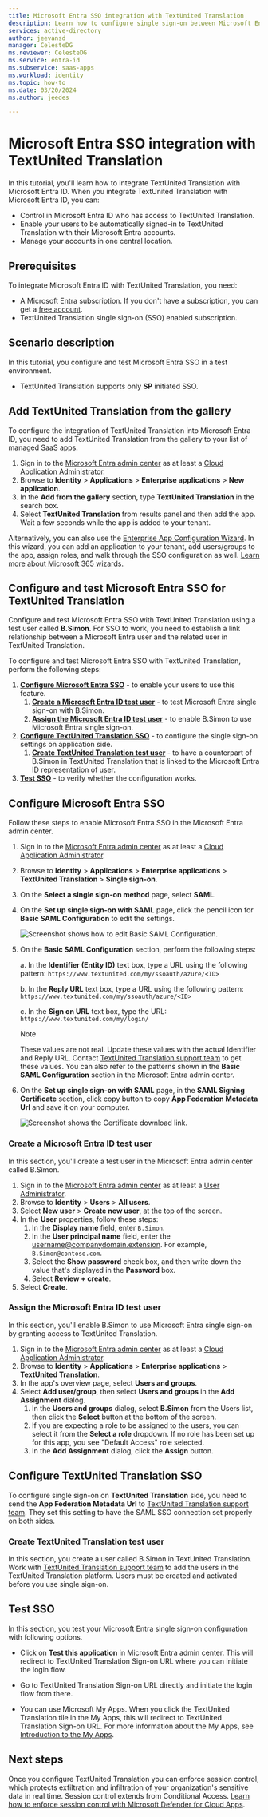 ```yaml
---
title: Microsoft Entra SSO integration with TextUnited Translation
description: Learn how to configure single sign-on between Microsoft Entra ID and TextUnited Translation.
services: active-directory
author: jeevansd
manager: CelesteDG
ms.reviewer: CelesteDG
ms.service: entra-id
ms.subservice: saas-apps
ms.workload: identity
ms.topic: how-to
ms.date: 03/20/2024
ms.author: jeedes

---
```


# Microsoft Entra SSO integration with TextUnited Translation

In this tutorial, you'll learn how to integrate TextUnited Translation with Microsoft Entra ID. When you integrate TextUnited Translation with Microsoft Entra ID, you can:

* Control in Microsoft Entra ID who has access to TextUnited Translation.
* Enable your users to be automatically signed-in to TextUnited Translation with their Microsoft Entra accounts.
* Manage your accounts in one central location.

## Prerequisites

To integrate Microsoft Entra ID with TextUnited Translation, you need:

* A Microsoft Entra subscription. If you don't have a subscription, you can get a [free account](https://azure.microsoft.com/free/).
* TextUnited Translation single sign-on (SSO) enabled subscription.

## Scenario description

In this tutorial, you configure and test Microsoft Entra SSO in a test environment.

* TextUnited Translation supports only **SP** initiated SSO.

## Add TextUnited Translation from the gallery

To configure the integration of TextUnited Translation into Microsoft Entra ID, you need to add TextUnited Translation from the gallery to your list of managed SaaS apps.

1. Sign in to the [Microsoft Entra admin center](https://entra.microsoft.com) as at least a [Cloud Application Administrator](~/identity/role-based-access-control/permissions-reference.md#cloud-application-administrator).
1. Browse to **Identity** > **Applications** > **Enterprise applications** > **New application**.
1. In the **Add from the gallery** section, type **TextUnited Translation** in the search box.
1. Select **TextUnited Translation** from results panel and then add the app. Wait a few seconds while the app is added to your tenant.

Alternatively, you can also use the [Enterprise App Configuration Wizard](https://portal.office.com/AdminPortal/home?Q=Docs#/azureadappintegration). In this wizard, you can add an application to your tenant, add users/groups to the app, assign roles, and walk through the SSO configuration as well. [Learn more about Microsoft 365 wizards.](/microsoft-365/admin/misc/azure-ad-setup-guides)

## Configure and test Microsoft Entra SSO for TextUnited Translation

Configure and test Microsoft Entra SSO with TextUnited Translation using a test user called **B.Simon**. For SSO to work, you need to establish a link relationship between a Microsoft Entra user and the related user in TextUnited Translation.

To configure and test Microsoft Entra SSO with TextUnited Translation, perform the following steps:

1. **[Configure Microsoft Entra SSO](#configure-microsoft-entra-sso)** - to enable your users to use this feature.
    1. **[Create a Microsoft Entra ID test user](#create-a-microsoft-entra-id-test-user)** - to test Microsoft Entra single sign-on with B.Simon.
    1. **[Assign the Microsoft Entra ID test user](#assign-the-microsoft-entra-id-test-user)** - to enable B.Simon to use Microsoft Entra single sign-on.
1. **[Configure TextUnited Translation SSO](#configure-textunited-translation-sso)** - to configure the single sign-on settings on application side.
    1. **[Create TextUnited Translation test user](#create-textunited-translation-test-user)** - to have a counterpart of B.Simon in TextUnited Translation that is linked to the Microsoft Entra ID representation of user.
1. **[Test SSO](#test-sso)** - to verify whether the configuration works.

## Configure Microsoft Entra SSO

Follow these steps to enable Microsoft Entra SSO in the Microsoft Entra admin center.

1. Sign in to the [Microsoft Entra admin center](https://entra.microsoft.com) as at least a [Cloud Application Administrator](~/identity/role-based-access-control/permissions-reference.md#cloud-application-administrator).
1. Browse to **Identity** > **Applications** > **Enterprise applications** > **TextUnited Translation** > **Single sign-on**.
1. On the **Select a single sign-on method** page, select **SAML**.
1. On the **Set up single sign-on with SAML** page, click the pencil icon for **Basic SAML Configuration** to edit the settings.

   ![Screenshot shows how to edit Basic SAML Configuration.](common/edit-urls.png "Basic Configuration")

1. On the **Basic SAML Configuration** section, perform the following steps:

    a. In the **Identifier (Entity ID)** text box, type a URL using the following pattern:
    `https://www.textunited.com/my/ssoauth/azure/<ID>`

    b. In the **Reply URL** text box, type a URL using the following pattern:
    `https://www.textunited.com/my/ssoauth/azure/<ID>`

    c. In the **Sign on URL** text box, type the URL:
    `https://www.textunited.com/my/login/`

	> [!NOTE]
	> These values are not real. Update these values with the actual Identifier and Reply URL. Contact [TextUnited Translation support team](mailto:support@textunited.com) to get these values. You can also refer to the patterns shown in the **Basic SAML Configuration** section in the Microsoft Entra admin center.

1. On the **Set up single sign-on with SAML** page, in the **SAML Signing Certificate** section, click copy button to copy **App Federation Metadata Url** and save it on your computer.

	![Screenshot shows the Certificate download link.](common/copy-metadataurl.png "Certificate")

### Create a Microsoft Entra ID test user

In this section, you'll create a test user in the Microsoft Entra admin center called B.Simon.

1. Sign in to the [Microsoft Entra admin center](https://entra.microsoft.com) as at least a [User Administrator](~/identity/role-based-access-control/permissions-reference.md#user-administrator).
1. Browse to **Identity** > **Users** > **All users**.
1. Select **New user** > **Create new user**, at the top of the screen.
1. In the **User** properties, follow these steps:
   1. In the **Display name** field, enter `B.Simon`.  
   1. In the **User principal name** field, enter the username@companydomain.extension. For example, `B.Simon@contoso.com`.
   1. Select the **Show password** check box, and then write down the value that's displayed in the **Password** box.
   1. Select **Review + create**.
1. Select **Create**.

### Assign the Microsoft Entra ID test user

In this section, you'll enable B.Simon to use Microsoft Entra single sign-on by granting access to TextUnited Translation.

1. Sign in to the [Microsoft Entra admin center](https://entra.microsoft.com) as at least a [Cloud Application Administrator](~/identity/role-based-access-control/permissions-reference.md#cloud-application-administrator).
1. Browse to **Identity** > **Applications** > **Enterprise applications** > **TextUnited Translation**.
1. In the app's overview page, select **Users and groups**.
1. Select **Add user/group**, then select **Users and groups** in the **Add Assignment** dialog.
   1. In the **Users and groups** dialog, select **B.Simon** from the Users list, then click the **Select** button at the bottom of the screen.
   1. If you are expecting a role to be assigned to the users, you can select it from the **Select a role** dropdown. If no role has been set up for this app, you see "Default Access" role selected.
   1. In the **Add Assignment** dialog, click the **Assign** button.

## Configure TextUnited Translation SSO

To configure single sign-on on **TextUnited Translation** side, you need to send the **App Federation Metadata Url** to [TextUnited Translation support team](mailto:support@textunited.com). They set this setting to have the SAML SSO connection set properly on both sides.

### Create TextUnited Translation test user

In this section, you create a user called B.Simon in TextUnited Translation. Work with [TextUnited Translation support team](mailto:support@textunited.com) to add the users in the TextUnited Translation platform. Users must be created and activated before you use single sign-on.

## Test SSO 

In this section, you test your Microsoft Entra single sign-on configuration with following options.
 
* Click on **Test this application** in Microsoft Entra admin center. This will redirect to TextUnited Translation Sign-on URL where you can initiate the login flow.
 
* Go to TextUnited Translation Sign-on URL directly and initiate the login flow from there.
 
* You can use Microsoft My Apps. When you click the TextUnited Translation tile in the My Apps, this will redirect to TextUnited Translation Sign-on URL. For more information about the My Apps, see [Introduction to the My Apps](https://support.microsoft.com/account-billing/sign-in-and-start-apps-from-the-my-apps-portal-2f3b1bae-0e5a-4a86-a33e-876fbd2a4510).

## Next steps

Once you configure TextUnited Translation you can enforce session control, which protects exfiltration and infiltration of your organization's sensitive data in real time. Session control extends from Conditional Access. [Learn how to enforce session control with Microsoft Defender for Cloud Apps](/cloud-app-security/proxy-deployment-any-app).